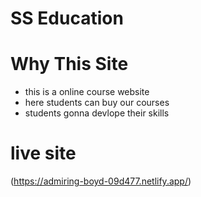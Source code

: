 # SS Education

# Why This Site 
* this is a online course website
* here students can buy our courses
* students gonna devlope  their  skills

# live site 
 (https://admiring-boyd-09d477.netlify.app/)
